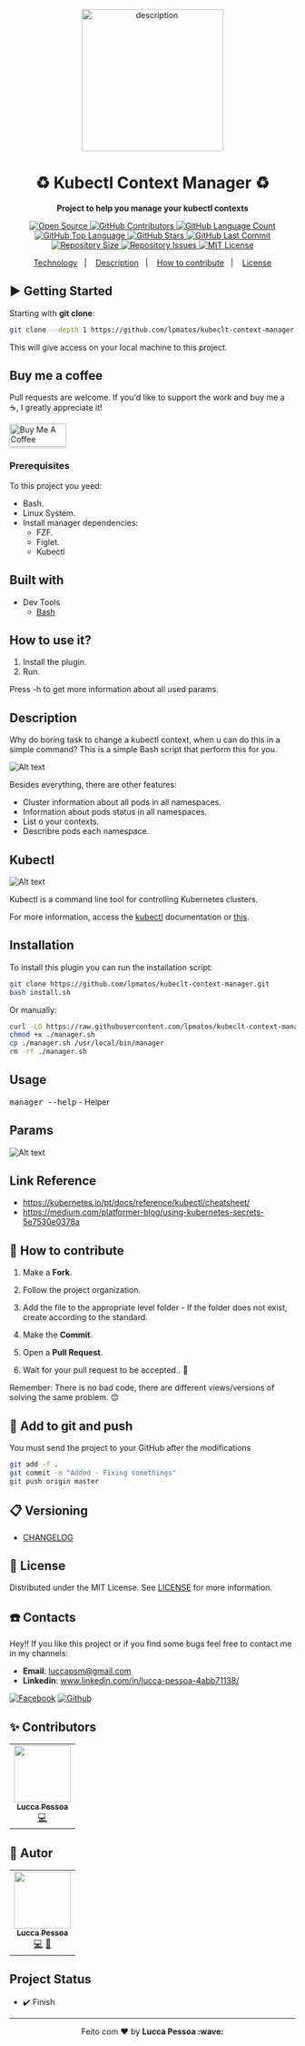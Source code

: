 <p align="center">
  <img alt="description" src="https://churrops.files.wordpress.com/2018/06/kubernetes.jpg?w=1400" width="250px" float="center"/>
</p>

<h1 align="center">♻️ Kubectl Context Manager ♻️</h1>

<p align="center">
  <strong>Project to help you manage your kubectl contexts</strong>
</p>

<p align="center">
  <a href="https://github.com/lpmatos/kubeclt-context-manager">
    <img alt="Open Source" src="https://badges.frapsoft.com/os/v1/open-source.svg?v=102">
  </a>

  <a href="https://github.com/lpmatos/kubeclt-context-manager/graphs/contributors">
    <img alt="GitHub Contributors" src="https://img.shields.io/github/contributors/lpmatos/kubeclt-context-manager">
  </a>
  
  <a href="https://github.com/lpmatos/kubeclt-context-manager">
    <img alt="GitHub Language Count" src="https://img.shields.io/github/languages/count/lpmatos/kubeclt-context-manager">
  </a>

  <a href="https://github.com/lpmatos/kubeclt-context-manager">
    <img alt="GitHub Top Language" src="https://img.shields.io/github/languages/top/lpmatos/kubeclt-context-manager">
  </a>

  <a href="https://github.com/lpmatos/kubeclt-context-manager/stargazers">
    <img alt="GitHub Stars" src="https://img.shields.io/github/stars/lpmatos/kubeclt-context-manager?style=social">
  </a>

  <a href="https://github.com/lpmatos/kubeclt-context-manager/commits/master">
    <img alt="GitHub Last Commit" src="https://img.shields.io/github/last-commit/lpmatos/kubeclt-context-manager">
  </a>

  <a href="https://github.com/lpmatos/kubeclt-context-manager">
    <img alt="Repository Size" src="https://img.shields.io/github/repo-size/lpmatos/kubeclt-context-manager">
  </a>

  <a href="https://github.com/lpmatos/kubeclt-context-manager/issues">
    <img alt="Repository Issues" src="https://img.shields.io/github/issues/lpmatos/kubeclt-context-manager">
  </a>

  <a href="https://github.com/lpmatos/kubeclt-context-manager/blob/master/LICENSE">
    <img alt="MIT License" src="https://img.shields.io/github/license/lpmatos/kubeclt-context-manager">
  </a>
</p>

<p align="center">
  <a href="#rocket-built-with">Technology</a>&nbsp;&nbsp;&nbsp;|&nbsp;&nbsp;&nbsp;
  <a href="#rocket-description">Description</a>&nbsp;&nbsp;&nbsp;|&nbsp;&nbsp;&nbsp;
  <a href="#-how-to-contribute">How to contribute</a>&nbsp;&nbsp;&nbsp;|&nbsp;&nbsp;&nbsp;
  <a href="#-license">License</a>
</p>

## ▶️ Getting Started

Starting with **git clone**:

```bash
git clone --depth 1 https://github.com/lpmatos/kubeclt-context-manager.git -b master
```

This will give access on your local machine to this project.

## Buy me a coffee

Pull requests are welcome. If you'd like to support the work and buy me a ☕, I greatly appreciate it!

<a href="https://www.buymeacoffee.com/EatdMck" target="_blank"><img src="https://www.buymeacoffee.com/assets/img/custom_images/orange_img.png" alt="Buy Me A Coffee" style="height: 41px !important;width: 100px !important;box-shadow: 0px 3px 2px 0px rgba(190, 190, 190, 0.5) !important;-webkit-box-shadow: 0px 3px 2px 0px rgba(190, 190, 190, 0.5) !important;" ></a>

### Prerequisites

To this project you yeed:

- Bash.
- Linux System.
- Install manager dependencies:
  - FZF.
  - Figlet.
  - Kubectl

## Built with

- Dev Tools
  - [Bash](https://www.gnu.org/software/bash/)

## How to use it?

1. Install the plugin.
2. Run.

Press -h to get more information about all used params.

## Description

Why do boring task to change a kubectl context, when u can do this in a simple command? This is a simple Bash script that perform this for you.

![Alt text](docs/images/MANAGER.PNG?raw=true "Manager")

Besides everything, there are other features:

* Cluster information about all pods in all namespaces.
* Information about pods status in all namespaces.
* List o your contexts.
* Describre pods each namespace.

## Kubectl

![Alt text](docs/images/KUBECTL.PNG?raw=true "Kubectl")

Kubectl is a command line tool for controlling Kubernetes clusters.

For more information, access the [kubectl](https://kubernetes.io/docs/reference/kubectl/overview/) documentation or [this](docs/annotations/commands.md). 

## Installation

To install this plugin you can run the installation script:

```bash
git clone https://github.com/lpmatos/kubeclt-context-manager.git
bash install.sh
```

Or manually:

```bash
curl -LO https://raw.githubusercontent.com/lpmatos/kubeclt-context-manager/master/code/manager.sh
chmod +x ./manager.sh
cp ./manager.sh /usr/local/bin/manager
rm -rf ./manager.sh
```

## Usage

<kbd>manager --help</kbd> - Helper

## Params

![Alt text](docs/images/USAGE.PNG?raw=true "Usage")

## Link Reference

* https://kubernetes.io/pt/docs/reference/kubectl/cheatsheet/
* https://medium.com/platformer-blog/using-kubernetes-secrets-5e7530e0378a

## 🎒 How to contribute

1. Make a **Fork**.

2. Follow the project organization.

3. Add the file to the appropriate level folder - If the folder does not exist, create according to the standard.

4. Make the **Commit**.

5. Open a **Pull Request**.

6. Wait for your pull request to be accepted.. 🚀

Remember: There is no bad code, there are different views/versions of solving the same problem. 😊

## 🔔 Add to git and push

You must send the project to your GitHub after the modifications

```bash
git add -f .
git commit -m "Added - Fixing somethings"
git push origin master
```

## 📋 Versioning

- [CHANGELOG](CHANGELOG.md)

## 📜 License

Distributed under the MIT License. See [LICENSE](LICENSE) for more information.

## ☎️ Contacts

Hey!! If you like this project or if you find some bugs feel free to contact me in my channels:

* **Email**: luccapsm@gmail.com
* **Linkedin**: www.linkedin.com/in/lucca-pessoa-4abb71138/

[![Facebook](https://github.frapsoft.com/social/facebook.png)](https://www.facebook.com/lucca.pessoa.9)
[![Github](https://github.frapsoft.com/social/github.png)](https://github.com/lpmatos)

## ✨ Contributors

<table>
  <tr>
    <td align="center"><a href="https://github.com/lpmatos"><img src="https://avatars2.githubusercontent.com/u/58797390?s=400&v=4" width="100px;" alt=""/><br /><sub><b>Lucca Pessoa</b></sub></a><br /><a href="https://github.com/lpmatos/kubectl-context-manager/commits?author=lpmatos" title="Code">💻</a></a></td>
  <tr>
</table>

## 🐯 Autor

<table>
  <tr>
    <td align="center"><a href="https://github.com/lpmatos"><img src="https://avatars2.githubusercontent.com/u/58797390?s=400&v=4" width="100px;" alt=""/><br /><sub><b>Lucca Pessoa</b></sub></a><br /><a href="https://github.com/lpmatos/kubectl-context-manager/commits?author=lpmatos" title="Code">💻</a> <a href="https://github.com/lpmatos/kubectl-context-manager/commits?author=lpmatos" title="Design">🎨</a></td>
  <tr>
</table>

## Project Status

* ✔️ Finish

---

<p align="center">Feito com ❤️ by <strong>Lucca Pessoa :wave:</p>
